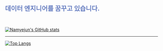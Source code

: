 ## <span style="color:#667DC0"> **데이터 엔지니어를 꿈꾸고 있습니다.** <span>
<br>

[![Namyejun's GitHub stats](https://github-readme-stats.vercel.app/api?username=Namyejun&show_icons=true&theme=discord_old_blurple)](https://github.com/anuraghazra/github-readme-stats)

---

[![Top Langs](https://github-readme-stats.vercel.app/api/top-langs/?username=Namyejun&theme=discord_old_blurple&layout=compact)](https://github.com/anuraghazra/github-readme-stats)
